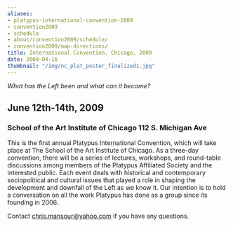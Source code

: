 ```yaml
---
aliases:
- platypus-international-convention-2009
- convention2009
- schedule
- about/convention2009/schedule/
- convention2009/map-directions/
title: International Convention, Chicago, 2009
date: 2009-04-16
thumbnail: "/img/nc_plat_poster_finalized1.jpg"
---
```


*What has the Left been and what can it become?*

## June 12th-14th, 2009

### School of the Art Institute of Chicago 112 S. Michigan Ave

This is the first annual Platypus International Convention, which will take place at The School of the Art Institute of Chicago. As a three-day convention, there will be a series of lectures, workshops, and round-table discussions among members of the Platypus Affiliated Society and the interested public. Each event deals with historical and contemporary sociopolitical and cultural issues that played a role in shaping the development and downfall of the Left as we know it. Our intention is to hold a conversation on all the work Platypus has done as a group since its founding in 2006.


Contact chris.mansour@yahoo.com if you have any questions.
